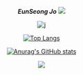 <div align=center>

**_EunSeong Jo_**
<a href="mailto:tkakfkekdk4@gmail.com">
   <img src="https://img.shields.io/badge/Gmail-d14836?style=flat-square&logo=Gmail&logoColor=white&link=tkakfkekdk4@gmail.com"/>
</a>

![j](https://img.shields.io/badge/JavaScript-F7DF1E?style=for-the-badge&logo=Java&logoColor=white)

[![Top Langs](https://github-readme-stats.vercel.app/api/top-langs/?username=eunseongjo)](https://github.com/anuraghazra/github-readme-stats)

[![Anurag's GitHub stats](https://github-readme-stats.vercel.app/api?username=eunseongjo)](https://github.com/anuraghazra/github-readme-stats)

<img src="https://capsule-render.vercel.app/api?type=soft&color=BDBDC8&height=50&section=footer" />

</div>
